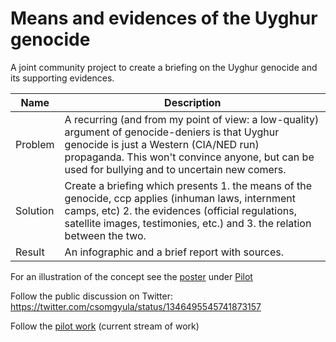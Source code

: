 # Means and evidences of the Uyghur genocide

A joint community project to create a briefing on the Uyghur genocide and its supporting evidences.

| Name     | Description                                                  |
| -------- | ------------------------------------------------------------ |
| Problem  | A recurring (and from my point of view: a low-quality) argument of genocide-deniers is that Uyghur genocide is just a Western (CIA/NED run) propaganda. This won't convince anyone, but can be used for bullying and to uncertain new comers. |
| Solution | Create a briefing which presents 1. the means of the genocide, ccp applies (inhuman laws, internment camps, etc) 2. the evidences (official regulations, satellite images, testimonies, etc.) and 3. the relation between the two. |
| Result   | An infographic and a brief report with sources.              |

For an illustration of the concept see the [poster](Pilot/MeansAndEvidencesPoster.pdf) under [Pilot](Pilot)

Follow the public discussion on Twitter: https://twitter.com/csomgyula/status/1346495545741873157

Follow the [pilot work](/Stop-Uyghur-Genocide/MeansAndEvidences/projects/1) (current stream of work)

